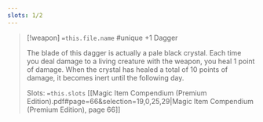 ```yaml
---
slots: 1/2
---
```


> [!weapon] `=this.file.name`
> #unique +1 Dagger  
> 
> The blade of this dagger is actually a pale black crystal. Each time you deal damage to a living creature with the weapon, you heal 1 point of damage. When the crystal has healed a total of 10 points of damage, it becomes inert until the following day.
> 
> Slots: `=this.slots`
> [[Magic Item Compendium (Premium Edition).pdf#page=66&selection=19,0,25,29|Magic Item Compendium (Premium Edition), page 66]]










